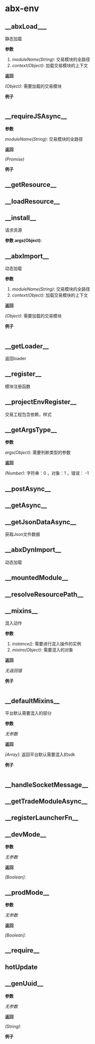 # abx-env

## \_\_abxLoad\_\_\_
静态加载

**参数**

  1. *moduleName(String)*: 交易模块的全路径
  2. *context(Object)*: 加载交易模块的上下文

**返回**

  *(Object)*: 需要加载的交易模块

**例子**

```javascript

```

##  \_\_requireJSAsync\_\_

**参数**

  *moduleName(String)*: 交易模块的全路径

**返回**

  *(Promise)*

**例子**

## \_\_getResource\_\_


## \_\_loadResource\_\_


## \_\_install\_\_
请求资源

**参数**
  **args(Object)**: 

## \_\_abxImport\_\_
动态加载

**参数**
  1. *moduleName(String)*: 交易模块的全路径
  2. *context(Object)*: 加载交易模块的上下文

**返回**

  *(Object)*: 需要加载的交易模块

**例子**

```javascript
```

## \_\_getLoader\_\_
返回loader


## \_\_register\_\_
模块注册函数

## \_\_projectEnvRegister\_\_
交易工程包含依赖，样式

## \_\_getArgsType\_\_

**参数**

  *args(Object)*: 需要判断类型的参数

**返回**

  *(Number)*: 字符串：0 ，对象：1 ，错误： -1

## \_\_postAsync\_\_


## \_\_getAsync\_\_


## \_\_getJsonDataAsync\_\_
获取Json文件数据


## \_\_abxDynImport\_\_
动态加载


## \_\_mountedModule\_\_


## \_\_resolveResourcePath\_\_


## \_\_mixins\_\_
混入动作

**参数**

  1. *instance()*: 需要进行混入操作的实例
  2. *mixins(Object)*: 需要混入的对象

**返回**

  *无返回值*

**例子**

```javascript
```

## \_\_defaultMixins\_\_
平台默认需要混入的部分

**参数**

  *无参数*

**返回**

  *[Array]*: 返回平台默认需要混入的sdk

**例子**

```javascript
```


## \_\_handleSocketMessage\_\_


## \_\_getTradeModuleAsync\_\_


## \_\_registerLauncherFn\_\_


## \_\_devMode\_\_

**参数**

  *无参数*

**返回**

  *[Boolean]*: 


## \_\_prodMode\_\_

**参数**

  *无参数*

**返回**

  *[Boolean]*: 


## \_\_require\_\_



## hotUpdate

## \_\_genUuid\_\_

**参数**

  *无参数*

**返回**

  *(String)*: 

**例子**

